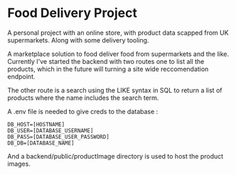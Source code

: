 # Food Delivery Project

A personal project with an online store, with product data scapped from UK supermarkets. Along with some delivery tooling.

A marketplace solution to food deliver food from supermarkets and the like. Currently I've started the backend with two routes one to list all the products, which in the future will turning a site wide reccomendation endpoint.

The other route is a search using the LIKE syntax in SQL to return a list of products where the name includes the search term. 

A .env file is needed to give creds to the database :

```
DB_HOST=[HOSTNAME]
DB_USER=[DATABASE_USERNAME]
DB_PASS=[DATABASE_USER_PASSWORD]
DB_DB=[DATABASE_NAME]
```

And a backend/public/productImage directory is used to host the product images.
